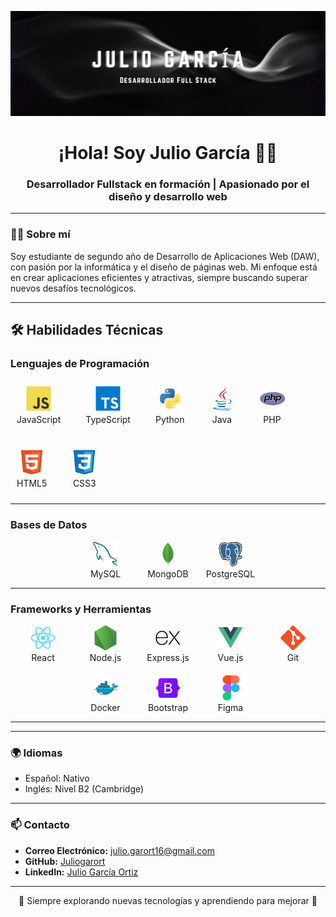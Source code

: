 <!-- Banner -->
<p align="center">
  <img src="JulioGarcía.png" alt="Banner_JGO">
</p>

<h1 align="center">¡Hola! Soy Julio García 🖖🏼</h1>
<h3 align="center">Desarrollador Fullstack en formación | Apasionado por el diseño y desarrollo web</h3>

---

### 👨‍💻 **Sobre mí**
Soy estudiante de segundo año de Desarrollo de Aplicaciones Web (DAW), con pasión por la informática y el diseño de páginas web. Mi enfoque está en crear aplicaciones eficientes y atractivas, siempre buscando superar nuevos desafíos tecnológicos.

---
## 🛠️ Habilidades Técnicas

### Lenguajes de Programación
<div style="display: flex; flex-direction: row; flex-wrap: wrap; gap: 20px; justify-content: flex-start; align-items: center;">
  <div style="display: flex; flex-direction: column; align-items: center; margin: 10px;">
    <img src="https://raw.githubusercontent.com/devicons/devicon/master/icons/javascript/javascript-original.svg" alt="JavaScript" width="40" height="40">
    <span style="margin-top: 5px;">JavaScript</span>
  </div>
  <div style="display: flex; flex-direction: column; align-items: center; margin: 10px;">
    <img src="https://raw.githubusercontent.com/devicons/devicon/master/icons/typescript/typescript-original.svg" alt="TypeScript" width="40" height="40">
    <span style="margin-top: 5px;">TypeScript</span>
  </div>
  <div style="display: flex; flex-direction: column; align-items: center; margin: 10px;">
    <img src="https://raw.githubusercontent.com/devicons/devicon/master/icons/python/python-original.svg" alt="Python" width="40" height="40">
    <span style="margin-top: 5px;">Python</span>
  </div>
  <div style="display: flex; flex-direction: column; align-items: center; margin: 10px;">
    <img src="https://raw.githubusercontent.com/devicons/devicon/master/icons/java/java-original.svg" alt="Java" width="40" height="40">
    <span style="margin-top: 5px;">Java</span>
  </div>
  <div style="display: flex; flex-direction: column; align-items: center; margin: 10px;">
    <img src="https://raw.githubusercontent.com/devicons/devicon/master/icons/php/php-original.svg" alt="PHP" width="40" height="40">
    <span style="margin-top: 5px;">PHP</span>
  </div>
  <div style="display: flex; flex-direction: column; align-items: center; margin: 10px;">
    <img src="https://raw.githubusercontent.com/devicons/devicon/master/icons/html5/html5-original.svg" alt="HTML5" width="40" height="40">
    <span style="margin-top: 5px;">HTML5</span>
  </div>
  <div style="display: flex; flex-direction: column; align-items: center; margin: 10px;">
    <img src="https://raw.githubusercontent.com/devicons/devicon/master/icons/css3/css3-original.svg" alt="CSS3" width="40" height="40">
    <span style="margin-top: 5px;">CSS3</span>
  </div>
</div>

---

### Bases de Datos
<div style="display: flex; flex-wrap: wrap; gap: 20px; justify-content: center; align-items: center;">
  <div style="text-align: center; width: 80px;">
    <img src="https://raw.githubusercontent.com/devicons/devicon/master/icons/mysql/mysql-original.svg" alt="MySQL" width="40" height="40">
    <div>MySQL</div>
  </div>
  <div style="text-align: center; width: 80px;">
    <img src="https://raw.githubusercontent.com/devicons/devicon/master/icons/mongodb/mongodb-original.svg" alt="MongoDB" width="40" height="40">
    <div>MongoDB</div>
  </div>
  <div style="text-align: center; width: 80px;">
    <img src="https://raw.githubusercontent.com/devicons/devicon/master/icons/postgresql/postgresql-original.svg" alt="PostgreSQL" width="40" height="40">
    <div>PostgreSQL</div>
  </div>
</div>

---

### Frameworks y Herramientas
<div style="display: flex; flex-wrap: wrap; gap: 20px; justify-content: center; align-items: center;">
  <div style="text-align: center; width: 80px;">
    <img src="https://raw.githubusercontent.com/devicons/devicon/master/icons/react/react-original.svg" alt="React" width="40" height="40">
    <div>React</div>
  </div>
  <div style="text-align: center; width: 80px;">
    <img src="https://raw.githubusercontent.com/devicons/devicon/master/icons/nodejs/nodejs-original.svg" alt="Node.js" width="40" height="40">
    <div>Node.js</div>
  </div>
  <div style="text-align: center; width: 80px;">
    <img src="https://raw.githubusercontent.com/devicons/devicon/master/icons/express/express-original.svg" alt="Express.js" width="40" height="40">
    <div>Express.js</div>
  </div>
  <div style="text-align: center; width: 80px;">
    <img src="https://raw.githubusercontent.com/devicons/devicon/master/icons/vuejs/vuejs-original.svg" alt="Vue.js" width="40" height="40">
    <div>Vue.js</div>
  </div>
  <div style="text-align: center; width: 80px;">
    <img src="https://raw.githubusercontent.com/devicons/devicon/master/icons/git/git-original.svg" alt="Git" width="40" height="40">
    <div>Git</div>
  </div>
  <div style="text-align: center; width: 80px;">
    <img src="https://raw.githubusercontent.com/devicons/devicon/master/icons/docker/docker-original.svg" alt="Docker" width="40" height="40">
    <div>Docker</div>
  </div>
  <div style="text-align: center; width: 80px;">
    <img src="https://raw.githubusercontent.com/devicons/devicon/master/icons/bootstrap/bootstrap-original.svg" alt="Bootstrap" width="40" height="40">
    <div>Bootstrap</div>
  </div>
  <div style="text-align: center; width: 80px;">
    <img src="https://raw.githubusercontent.com/devicons/devicon/master/icons/figma/figma-original.svg" alt="Figma" width="40" height="40">
    <div>Figma</div>
  </div>
</div>

---





---

### 🌍 **Idiomas**
- Español: Nativo  
- Inglés: Nivel B2 (Cambridge)

---

### 📫 **Contacto**
- **Correo Electrónico:** julio.garort16@gmail.com  
- **GitHub:** [Juliogarort](https://github.com/Juliogarort)  
- **LinkedIn:** [Julio García Ortiz](https://www.linkedin.com/in/julio-garc%C3%ADa-ortiz-742012237/)  

---

<p align="center">
  🚀 Siempre explorando nuevas tecnologías y aprendiendo para mejorar 🌟
</p>
